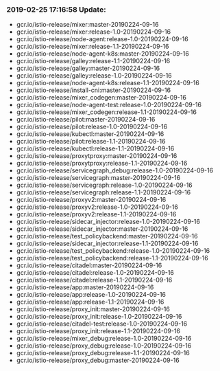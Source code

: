 ### 2019-02-25 17:16:58 Update:

- gcr.io/istio-release/mixer:master-20190224-09-16
- gcr.io/istio-release/mixer:release-1.0-20190224-09-16
- gcr.io/istio-release/node-agent:release-1.0-20190224-09-16
- gcr.io/istio-release/mixer:release-1.1-20190224-09-16
- gcr.io/istio-release/node-agent-k8s:master-20190224-09-16
- gcr.io/istio-release/galley:release-1.1-20190224-09-16
- gcr.io/istio-release/galley:master-20190224-09-16
- gcr.io/istio-release/galley:release-1.0-20190224-09-16
- gcr.io/istio-release/node-agent-k8s:release-1.1-20190224-09-16
- gcr.io/istio-release/install-cni:master-20190224-09-16
- gcr.io/istio-release/mixer_codegen:master-20190224-09-16
- gcr.io/istio-release/node-agent-test:release-1.0-20190224-09-16
- gcr.io/istio-release/mixer_codegen:release-1.1-20190224-09-16
- gcr.io/istio-release/pilot:master-20190224-09-16
- gcr.io/istio-release/pilot:release-1.0-20190224-09-16
- gcr.io/istio-release/kubectl:master-20190224-09-16
- gcr.io/istio-release/pilot:release-1.1-20190224-09-16
- gcr.io/istio-release/kubectl:release-1.1-20190224-09-16
- gcr.io/istio-release/proxytproxy:master-20190224-09-16
- gcr.io/istio-release/proxytproxy:release-1.1-20190224-09-16
- gcr.io/istio-release/servicegraph_debug:release-1.0-20190224-09-16
- gcr.io/istio-release/servicegraph:master-20190224-09-16
- gcr.io/istio-release/servicegraph:release-1.0-20190224-09-16
- gcr.io/istio-release/servicegraph:release-1.1-20190224-09-16
- gcr.io/istio-release/proxyv2:master-20190224-09-16
- gcr.io/istio-release/proxyv2:release-1.0-20190224-09-16
- gcr.io/istio-release/proxyv2:release-1.1-20190224-09-16
- gcr.io/istio-release/sidecar_injector:release-1.0-20190224-09-16
- gcr.io/istio-release/sidecar_injector:master-20190224-09-16
- gcr.io/istio-release/test_policybackend:master-20190224-09-16
- gcr.io/istio-release/sidecar_injector:release-1.1-20190224-09-16
- gcr.io/istio-release/test_policybackend:release-1.0-20190224-09-16
- gcr.io/istio-release/test_policybackend:release-1.1-20190224-09-16
- gcr.io/istio-release/citadel:master-20190224-09-16
- gcr.io/istio-release/citadel:release-1.0-20190224-09-16
- gcr.io/istio-release/citadel:release-1.1-20190224-09-16
- gcr.io/istio-release/app:master-20190224-09-16
- gcr.io/istio-release/app:release-1.0-20190224-09-16
- gcr.io/istio-release/app:release-1.1-20190224-09-16
- gcr.io/istio-release/proxy_init:master-20190224-09-16
- gcr.io/istio-release/proxy_init:release-1.0-20190224-09-16
- gcr.io/istio-release/citadel-test:release-1.0-20190224-09-16
- gcr.io/istio-release/proxy_init:release-1.1-20190224-09-16
- gcr.io/istio-release/mixer_debug:release-1.0-20190224-09-16
- gcr.io/istio-release/proxy_debug:release-1.0-20190224-09-16
- gcr.io/istio-release/proxy_debug:release-1.1-20190224-09-16
- gcr.io/istio-release/proxy_debug:master-20190224-09-16
